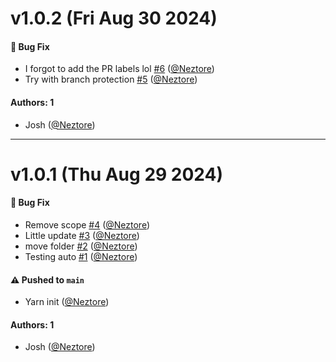# v1.0.2 (Fri Aug 30 2024)

#### 🐛 Bug Fix

- I forgot to add the PR labels lol [#6](https://github.com/noblox/auto-config-test/pull/6) ([@Neztore](https://github.com/Neztore))
- Try with branch protection [#5](https://github.com/noblox/auto-config-test/pull/5) ([@Neztore](https://github.com/Neztore))

#### Authors: 1

- Josh ([@Neztore](https://github.com/Neztore))

---

# v1.0.1 (Thu Aug 29 2024)

#### 🐛 Bug Fix

- Remove scope [#4](https://github.com/noblox/auto-config-test/pull/4) ([@Neztore](https://github.com/Neztore))
- Little update [#3](https://github.com/noblox/auto-config-test/pull/3) ([@Neztore](https://github.com/Neztore))
- move folder [#2](https://github.com/noblox/auto-config-test/pull/2) ([@Neztore](https://github.com/Neztore))
- Testing auto [#1](https://github.com/noblox/auto-config-test/pull/1) ([@Neztore](https://github.com/Neztore))

#### ⚠️ Pushed to `main`

- Yarn init ([@Neztore](https://github.com/Neztore))

#### Authors: 1

- Josh ([@Neztore](https://github.com/Neztore))
